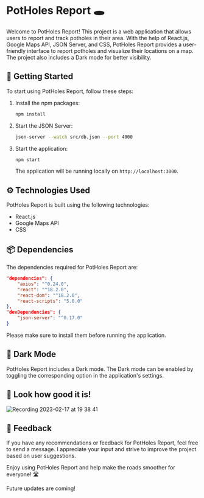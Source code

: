 # PotHoles Report 🕳️

Welcome to PotHoles Report! This project is a web application that allows users to report and track potholes in their area. With the help of React.js, Google Maps API, JSON Server, and CSS, PotHoles Report provides a user-friendly interface to report potholes and visualize their locations on a map. The project also includes a Dark mode for better visibility.

## 🚀 Getting Started

To start using PotHoles Report, follow these steps:

1. Install the npm packages:

   ```bash
   npm install
   ```

3. Start the JSON Server:

   ```bash
   json-server --watch src/db.json --port 4000
   ```

4. Start the application:

   ```bash
   npm start
   ```

   The application will be running locally on `http://localhost:3000`.

## ⚙️ Technologies Used

PotHoles Report is built using the following technologies:

- React.js
- Google Maps API
- CSS

## 📦 Dependencies

The dependencies required for PotHoles Report are:

```json
"dependencies": {
    "axios": "^0.24.0",
    "react": "^18.2.0",
    "react-dom": "^18.2.0",
    "react-scripts": "5.0.0"
},
"devDependencies": {
    "json-server": "^0.17.0"
}
```

Please make sure to install them before running the application.

## 🌙 Dark Mode

PotHoles Report includes a Dark mode. The Dark mode can be enabled by toggling the corresponding option in the application's settings.

## 🎥 Look how good it is!

![Recording 2023-02-17 at 19 38 41](https://user-images.githubusercontent.com/71110718/219874277-12a9aaad-4f60-46dd-99f0-5c6d52450a5a.gif)

## 📝 Feedback

If you have any recommendations or feedback for PotHoles Report, feel free to send a message. I appreciate your input and strive to improve the project based on user suggestions.

Enjoy using PotHoles Report and help make the roads smoother for everyone! 🛣️


Future updates are coming!
